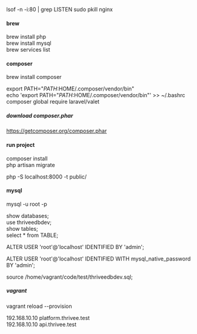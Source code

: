 
lsof -n -i:80 | grep LISTEN
sudo pkill nginx   

#### brew
brew install php   
brew install mysql    
brew services list      

#### composer 
brew install composer     

export PATH="$PATH:$HOME/.composer/vendor/bin"     
echo 'export PATH="$PATH:$HOME/.composer/vendor/bin"' >> ~/.bashrc      
composer global require laravel/valet       

##### download composer.phar
https://getcomposer.org/composer.phar


#### run project
composer install      
php artisan migrate   

php -S localhost:8000 -t public/       



#### mysql
mysql -u root -p

show databases;   
use thriveedbdev;   
show tables;  
select * from TABLE;   

ALTER USER 'root'@'localhost' IDENTIFIED BY 'admin';

ALTER USER 'root'@'localhost' IDENTIFIED WITH mysql_native_password BY 'admin';   

source /home/vagrant/code/test/thriveedbdev.sql;  


##### vagrant

vagrant reload --provision    


192.168.10.10   platform.thrivee.test    
192.168.10.10   api.thrivee.test    






